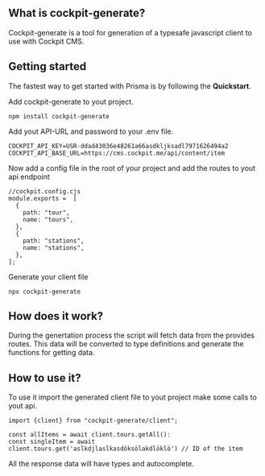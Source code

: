 ## What is cockpit-generate?

Cockpit-generate is a tool for generation of a typesafe javascript client to use with Cockpit CMS.  



## Getting started
The fastest way to get started with Prisma is by following the **Quickstart**.

Add cockpit-generate to yout project.
```
npm install cockpit-generate
```

Add yout API-URL and password to your .env file.
```
COCKPIT_API_KEY=USR-ddad43036e48261a66asdkljksadl7971626494a2
COCKPIT_API_BASE_URL=https://cms.cockpit.me/api/content/item
```


Now add a config file in the root of your project and add the routes to yout api endpoint
```
//cockpit.config.cjs
module.exports =  [
  {
    path: "tour",
    name: "tours",
  },
  {
    path: "stations",
    name: "stations",
  },
];

```

Generate your client file
```
npx cockpit-generate
```

## How does it work?
During the genertation process the script will fetch data from the provides routes. This data will be converted to type definitions and generate the functions for getting data.

## How to use it?
To use it import the generated client file to yout project make some calls to yout api.

```
import {client} from "cockpit-generate/client";

const allItems = await client.tours.getAll():
const singleItem = await client.tours.get('aslkdjlaslkasdöksölakdlöklö') // ID of the item
```
All the response data will have types and autocomplete.
